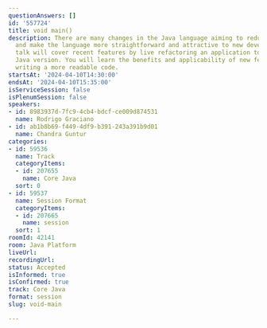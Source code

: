 ```yaml
---
questionAnswers: []
id: '557724'
title: void main()
description: There are many changes in the Java language aiming to reduce boilerplate
  and make the language more straightforward and attractive to new developers. This
  talk will cover recent features by live refactoring an application to the newest
  Java version. You will learn the benefits and applicability of new features while
  writing a more readable code.
startsAt: '2024-04-10T14:30:00'
endsAt: '2024-04-10T15:35:00'
isServiceSession: false
isPlenumSession: false
speakers:
- id: 8983937d-7fc9-4cb4-bdcf-ce009d874531
  name: Rodrigo Graciano
- id: ab1b8b69-f449-4df9-b391-243a391b9d01
  name: Chandra Guntur
categories:
- id: 59536
  name: Track
  categoryItems:
  - id: 207655
    name: Core Java
  sort: 0
- id: 59537
  name: Session Format
  categoryItems:
  - id: 207665
    name: session
  sort: 1
roomId: 42141
room: Java Platform
liveUrl: 
recordingUrl: 
status: Accepted
isInformed: true
isConfirmed: true
track: Core Java
format: session
slug: void-main

---
```

